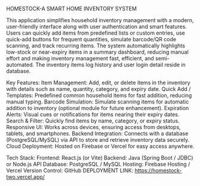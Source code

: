 HOMESTOCK-A SMART HOME INVENTORY SYSTEM

This application simplifies household inventory management with a modern, user-friendly interface along with user authentication and smart features. Users can quickly add items from predefined lists or custom entries, use quick-add buttons for frequent quantities, simulate barcode/QR code scanning, and track recurring items. The system automatically highlights low-stock or near-expiry items in a summary dashboard, reducing manual effort and making inventory management fast, efficient, and semi-automated. The inventory items log history and user login detail reside in database.

Key Features:
Item Management: Add, edit, or delete items in the inventory with details such as name, quantity, category, and expiry date.
Quick Add / Templates: Predefined common household items for fast addition, reducing manual typing.
Barcode Simulation: Simulate scanning items for automatic addition to inventory (optional module for future enhancement).
Expiration Alerts: Visual cues or notifications for items nearing their expiry dates.
Search & Filter: Quickly find items by name, category, or expiry status.
Responsive UI: Works across devices, ensuring access from desktops, tablets, and smartphones.
Backend Integration: Connects with a database (PostgreSQL/MySQL) via API to store and retrieve inventory data securely.
Cloud Deployment: Hosted on Firebase or Vercel for easy access anywhere.

Tech Stack:
Frontend: React.js (or Vite)
Backend: Java (Spring Boot / JDBC) or Node.js API
Database: PostgreSQL / MySQL
Hosting: Firebase Hosting / Vercel
Version Control: GitHub
DEPLOYMENT LINK: https://homestock-two.vercel.app/
